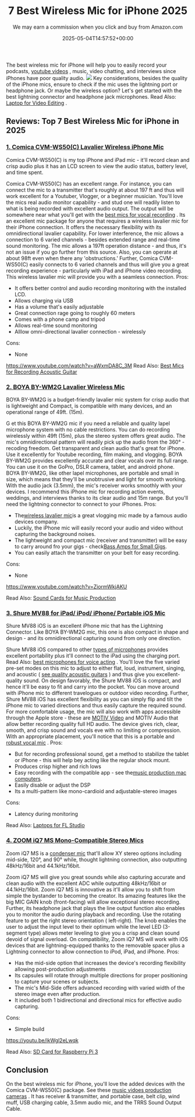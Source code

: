 ﻿---
author: We may earn a commission when you click and buy from Amazon.com
layout: post
title: 7 Best Wireless Mic for iPhone 2025
date: '2025-05-04T14:57:52+00:00'
categories:
- Mics
tags: []
slug: /best-wireless-mic-for-iphone/
lastmod: 2025-05-07T12:21:26+03:00
---

The best wireless mic for iPhone will help you to easily record your podcasts,
[youtube videos](https://pestpolicy.com/best-camera-for-youtube/)
, music, video chatting, and interviews since iPhones have poor quality audio.
![](/assets/img/img/)
Key considerations, besides the quality of the iPhone mics, ensure to check if the mic uses the lightning port or headphone jack.
Or maybe the wireless option? Let's get started with the best lightning connector and headphone jack microphones. Read Also:
[Laptop for Video Editing](https://pestpolicy.com/best-laptop-for-video-editing/)
.
## Reviews: Top 7 Best Wireless Mic for iPhone in 2025
### [1. Comica CVM-WS50(C) Lavalier Wireless iPhone Mic](https://www.amazon.com/dp/B078JPPT3N/?tag=p-policy-20)
Comica CVM-WS50(C) is my top iPhone and iPad mic - it'll record clean and crisp audio plus it has an LCD screen to view the audio status, battery level, and time spent.

Comica CVM-WS50(C) has an excellent range. For instance, you can connect the mic to a transmitter that's roughly at about 197 ft and thus will work excellent for a Youtuber, Vlogger, or a beginner musician.
You'll love the mics real audio monitor capability - and stud one will readily listen to what is being recorded with excellent audio output. The output will be somewhere near what you'll get with the
[best mics for vocal recording](https://pestpolicy.com/best-microphone-for-recording-vocals/)
.
Its an excellent mic package for anyone that requires a wireless lavalier mic for their iPhone connection. It offers the necessary flexibility with its omnidirectional lavalier capability.
For lower interference, the mic allows a connection to 6 varied channels - besides extended range and real-time sound monitoring.
The mic allows a 197ft operation distance - and thus, it's not an issue if you go further from this source. Also, you can operate at about 98ft even when there any 'obstructions.'
Further,
Comica CVM-WS50(C) easily connects to 6 varied channels and thus will give you a great recording experience - particularly with iPad and iPhone video recording. This wireless lavalier mic will provide you with a seamless connection.
Pros:
- It offers better control and audio recording monitoring with the installed LCD.
- Allows charging via USB
- Has a volume that's easily adjustable
- Great connection rage going to roughly 60 meters
- Comes with a phone camp and tripod
- Allows real-time sound monitoring
- Alllow omni-directional lavalier connection - wirelessly

Cons:
- None

https://www.youtube.com/watch?v=aWxmDA8C_3M
Read Also:
[Best Mics for Recording Acoustic Guitar](https://pestpolicy.com/best-mics-for-recording-acoustic-guitar/)
### [2. BOYA BY-WM2G Lavalier Wireless Mic](https://www.amazon.com/dp/B07GSWG9VH/?tag=p-policy-20)
BOYA BY-WM2G is a budget-friendly lavalier mic system for crisp audio that is lightweight and Compact, is compatible with many devices, and an operational range of 49ft. (15m).

G
et this BOYA BY-WM2G mic if you need a reliable and quality lapel microphone system with no cable restrictions. You can do recording wirelessly within
49ft (15m), plus the stereo system offers great audio.
The mic's omnidirectional pattern will readily pick up the audio from the 360° - recoding freedom. Get transparent and clean audio that's great for iPhone. Use it excellently for Youtube recording, film making, and vlogging.
BOYA BY-WM2G provides excellently accurate and clear vocals over its full range. You can use it on the GoPro, DSLR camera, tablet, and android phone.
BOYA BY-WM2G, like other lapel microphones, are portable and small in size, which means that they'll be unobtrusive and light for smooth working. With the audio jack (3.5mm), the mic's receiver works smoothly with your devices.
I recommend this iPhone mic for recording action events, weddings, and interviews thanks to its clear audio and 15m range. But you'll need the lightning connector to connect to your iPhones.
Pros:
- The[wireless lavalier mic](https://pestpolicy.com/best-wireless-lavalier-mic-for-dslr/)is a great vlogging mic made by a famous audio devices company.
- Luckily, the iPhone mic will easily record your audio and video without capturing the background noises.
- The lightweight and compact mic (receiver and transmitter) will be easy to carry around fro your gigs - check[Bass Amps for Small Gigs](https://pestpolicy.com/best-bass-amps-for-small-gigs/).
- You can easily attach the transmitter on your belt for easy recording.

Cons:
- None

https://www.youtube.com/watch?v=ZiormWkjAKU

Read Also:
[Sound Cards for Music Production](https://pestpolicy.com/best-sound-cards-for-music-production/)
### [3. Shure MV88 for iPad/ iPod/ iPhone/ Portable iOS Mic](https://www.amazon.com/dp/B010W6W8OW/?tag=p-policy-20)
Shure MV88 iOS is an excellent iPhone mic that has the Lightning Connector. Like
BOYA BY-WM2G mic, this one is also compact in shape and design - and its omnidirectional capturing sound from only one direction.

Shure MV88 iOS compared to other
[types of microphones](https://pestpolicy.com/types-of-microphones/)
provides excellent portability plus it'll connect to the iPad using the charging port. Read Also:
[best microphones for voice acting](https://pestpolicy.com/best-microphones-for-voice-acting/)
.
You'll love the five varied pre-set modes on this mic to adjust to either flat, loud, instrument, singing, and acoustic (
[see quality acoustic guitars](https://pestpolicy.com/best-acoustic-guitar-under-1500/)
) and thus give you excellent-quality sound.
On design favorably, the Shure MV88 iOS is compact, and hence it'll be easy to fit and carry into the pocket. You can move around with iPhone mic to different travelogues or outdoor video recording.
Further, Shure MV88 iOS has excellent flexibility as you can simply flip and tilt the iPhone mic to varied directions and thus easily capture the required sound.
For more comfortable usage, the mic will also work with apps accessible through the Apple store - these are
[MOTIV Video](https://www.youtube.com/watch?v=0u1GWT_L7_Q)
and MOTIV Audio that allow better recording quality full HD audio.
The device gives rich, clear, smooth, and crisp sound and vocals eve with no limiting or compression. With an appropriate placement, you'll notice that this is a portable and
[robust vocal mic](https://pestpolicy.com/best-microphone-for-vocals-live-performance/)
.
Pros:
- But for recording professional sound, get a method to stabilize the tablet or iPhone - this will help bey acting like the regular shock mount.
- Produces crisp higher and rich lows
- Easy recording with the compatible app - see the[music production mac computers](https://pestpolicy.com/best-mac-for-music-production/).
- Easily disable or adjust the DSP
- Its a multi-pattern like mono-cardioid and adjustable-stereo images

Cons:
- Latency during monitoring

Read Also:
[Laptops for FL Studio](https://pestpolicy.com/best-laptops-for-fl-studio/)
### [4. ZOOM iQ7 MS Mono-Compatible Stereo Mics](https://www.amazon.com/dp/B00M6HX12E/?tag=p-policy-20)
Zoom iQ7 MS is a
[condenser mic](https://pestpolicy.com/best-condenser-mics-under-300/)
that'll allow XY stereo options including mid-side, 120°, and 90° while, thought lightning connection, also outputting 48kHz/16bit and 44.1kHz/16bit.

Zoom iQ7 MS will give you great sounds while also capturing accurate and clean audio with the excellent ADC while outputting 48kHz/16bit or 44.1kHz/16bit.
Zoom iQ7 MS is innovative as it'll allow you to shift from simple the bystander to becoming the creator. Its amazing features like the big MIC GAIN knob (front-facing) will allow exceptional stereo recording.
Further, its headphone jack that plays the line output function also enables you to monitor the audio during playback and recording. Use the rotating feature to get the right stereo orientation ( left-right).
The knob enables the user to adjust the input level to their optimum while the level LED (3-segment type) allows meter leveling to give you a crisp and clean sound devoid of signal overload.
On compatibility,
Zoom iQ7 MS will work with iOS devices that are lightning-equipped thanks to the removable spacer plus a Lightning connector to allow connection to iPod, iPad, and iPhone.
Pros:
- Has the mid-side option that increases the device's recording flexibility allowing post-production adjustments
- Its capsules will rotate through multiple directions for proper positioning to capture your scenes or subjects.
- The mic's Mid-Side offers advanced recording with varied width of the stereo image even after production.
- It included both 1 bidirectional and directional mics for effective audio capturing.

Cons:
- Simple build

https://youtu.be/ikWgl2eLwqk

Read Also:
[SD Card for Raspberry Pi 3](https://pestpolicy.com/best-sd-card-for-raspberry-pi-3/)
## Conclusion
On the best wireless mic for iPhone, you'll love the added devices with the
Comica CVM-WS50(C)
package. See these
[music vidoes production cameras](https://pestpolicy.com/best-camera-for-music-videos/)
.
It has receiver & transmitter, and portable case, belt clip, wind muff, USB charging cable, 3.5mm audio mic, and the TRRS Sound Output Cable.